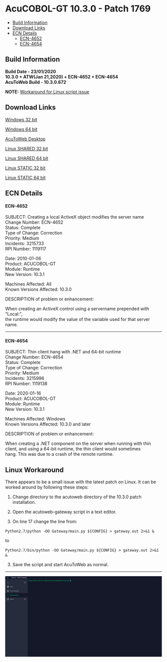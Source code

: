 # AcuCOBOL-GT 10.3.0 - Patch 1769

- [Build Information](#build-information)  
- [Download Links](#download-links)  
- [ECN Details](#ecn-details)  
  - [ECN-4652](#ECN-4652)
  - [ECN-4654](#ECN-4654)

## Build Information  

**Build Date - 23/01/2020**  
**10.3.0 + ATW(Jan 21,2020) + ECN-4652 + ECN-4654**   
**AcuToWeb Build - 10.3.0.672**  

**NOTE:** [Workaround for Linux script issue](#linux-workaround)

## Download Links  

[Windows 32 bit](https://emeaftp.microfocus.com/180544/70ca7e6c26cf82bb0b3f77d7bd778676/patch1769/p1769-32.zip)

[Windows 64 bit](https://emeaftp.microfocus.com/180544/9f1d64ff8bbaf147fa7ede4e7bf0b2fc/patch1769/p1769-64.zip)

[AcuToWeb Desktop](https://emeaftp.microfocus.com/180544/4f61f5a71744dafe9a33f6a9b5c619e6/patch1769/AcuToWeb_Desktop_10.3.0.672.zip)

[Linux SHARED 32 bit](https://emeaftp.microfocus.com/180544/a769063da8c6926df477a08b7ea009f0/patch1769/setup_acucob1030pmk60shACU)

[Linux SHARED 64 bit](https://emeaftp.microfocus.com/180544/adfbef0a00c9b5f476f9b7d4e1758138/patch1769/setup_acucob1030pmk59shACU)

[Linux STATIC 32 bit](https://emeaftp.microfocus.com/180544/52f522706bc2adde5fdd33d08cfa4dd3/patch1769/setup_acucob1030pmk60stACU)

[Linux STATIC 64 bit](https://emeaftp.microfocus.com/180544/db65033e7d495e6922a35df5b1f0caa7/patch1769/setup_acucob1030pmk59stACU)

## ECN Details  

#### ECN-4652  

SUBJECT: Creating a local ActiveX object modifies the server name  
Change Number:  ECN-4652   
Status:         Complete  
Type of Change: Correction  
Priority:       Medium  
Incidents:      3215733  
RPI Number:	1119117  

Date:        2010-01-06  
Product:     ACUCOBOL-GT  
Module:      Runtime  
New Version: 10.3.1  

Machines Affected: All  
Known Versions Affected: 10.3.0  


DESCRIPTION of problem or enhancement:  

When creating an ActiveX control using a servername prepended with "Local:",  
the runtime would modify the value of the variable used for that server  
name.  

---

#### ECN-4654   

SUBJECT: Thin client hang with .NET and 64-bit runtime  
Change Number:  ECN-4654  
Status:         Complete  
Type of Change: Correction  
Priority:       Medium  
Incidents:      3215996  
RPI Number:	1119138  

Date:        2020-01-16  
Product:     ACUCOBOL-GT  
Module:      Runtime  
New Version: 10.3.1  

Machines Affected: Windows  
Known Versions Affected: 10.3.0 and later  


DESCRIPTION of problem or enhancement:  

When creating a .NET component on the server when running with thin  
client, and using a 64-bit runtime, the thin client would sometimes  
hang. This was due to a crash of the remote runtime.  

## Linux Workaround  

There appears to be a small issue with the latest patch on Linux. It can be worked around by following these steps:  

1.	Change directory to the acutoweb directory of the 10.3.0 patch installation.  

2.	Open the acutoweb-gateway script in a text editor. 

4.  On line 17 change the line from:

```
Python2.7/python -OO Gateway/main.py ${CONFIG} > gateway.out 2>&1 &
```

to

```
Python2.7/bin/python -OO Gateway/main.py ${CONFIG} > gateway.out 2>&1 &
```

3.	Save the script and start AcuToWeb as normal.  

---

![1](https://raw.githubusercontent.com/UNiXMIT/UNiXextend/master/docs/images/p1769-workaround.gif)